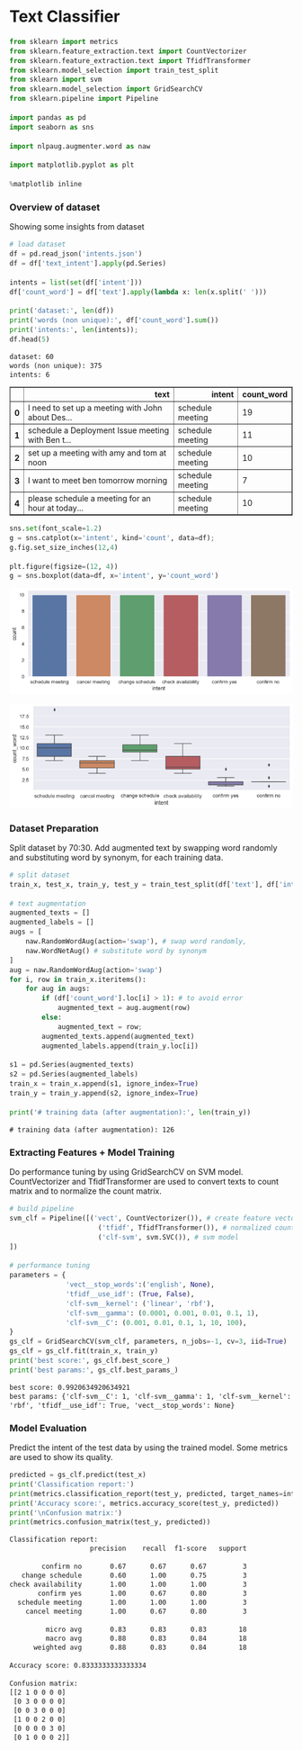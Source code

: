 # Text Classifier


```python
from sklearn import metrics
from sklearn.feature_extraction.text import CountVectorizer
from sklearn.feature_extraction.text import TfidfTransformer
from sklearn.model_selection import train_test_split
from sklearn import svm
from sklearn.model_selection import GridSearchCV
from sklearn.pipeline import Pipeline

import pandas as pd
import seaborn as sns

import nlpaug.augmenter.word as naw

import matplotlib.pyplot as plt

%matplotlib inline
```

### Overview of dataset


Showing some insights from dataset


```python
# load dataset
df = pd.read_json('intents.json')
df = df['text_intent'].apply(pd.Series)

intents = list(set(df['intent']))
df['count_word'] = df['text'].apply(lambda x: len(x.split(' ')))

print('dataset:', len(df))
print('words (non unique):', df['count_word'].sum())
print('intents:', len(intents));
df.head(5)
```

    dataset: 60
    words (non unique): 375
    intents: 6
    




<div>

<table border="1" class="dataframe">
  <thead>
    <tr style="text-align: right;">
      <th></th>
      <th>text</th>
      <th>intent</th>
      <th>count_word</th>
    </tr>
  </thead>
  <tbody>
    <tr>
      <th>0</th>
      <td>I need to set up a meeting with John about Des...</td>
      <td>schedule meeting</td>
      <td>19</td>
    </tr>
    <tr>
      <th>1</th>
      <td>schedule a Deployment Issue meeting with Ben t...</td>
      <td>schedule meeting</td>
      <td>11</td>
    </tr>
    <tr>
      <th>2</th>
      <td>set up a meeting with amy and tom at noon</td>
      <td>schedule meeting</td>
      <td>10</td>
    </tr>
    <tr>
      <th>3</th>
      <td>I want to meet ben tomorrow morning</td>
      <td>schedule meeting</td>
      <td>7</td>
    </tr>
    <tr>
      <th>4</th>
      <td>please schedule a meeting for an hour at today...</td>
      <td>schedule meeting</td>
      <td>10</td>
    </tr>
  </tbody>
</table>
</div>




```python
sns.set(font_scale=1.2)
g = sns.catplot(x='intent', kind='count', data=df);
g.fig.set_size_inches(12,4)

plt.figure(figsize=(12, 4))
g = sns.boxplot(data=df, x='intent', y='count_word')
```


![png](images/output_5_0.png)



![png](images/output_5_1.png)


### Dataset Preparation

Split dataset by 70:30. Add augmented text by swapping word randomly and substituting word by synonym, for each training data.


```python
# split dataset
train_x, test_x, train_y, test_y = train_test_split(df['text'], df['intent'], stratify=df['intent'], random_state=0, test_size=0.30)

# text augmentation
augmented_texts = []
augmented_labels = []
augs = [
    naw.RandomWordAug(action='swap'), # swap word randomly,
    naw.WordNetAug() # substitute word by synonym
]
aug = naw.RandomWordAug(action='swap')
for i, row in train_x.iteritems():
    for aug in augs:
        if (df['count_word'].loc[i] > 1): # to avoid error
            augmented_text = aug.augment(row)
        else:
            augmented_text = row;
        augmented_texts.append(augmented_text)
        augmented_labels.append(train_y.loc[i])
    
s1 = pd.Series(augmented_texts)
s2 = pd.Series(augmented_labels)
train_x = train_x.append(s1, ignore_index=True)
train_y = train_y.append(s2, ignore_index=True)

print('# training data (after augmentation):', len(train_y))
```

    # training data (after augmentation): 126
    

### Extracting Features + Model Training

Do performance tuning by using GridSearchCV on SVM model. CountVectorizer and TfidfTransformer are used to convert texts to count matrix and to normalize the count matrix.


```python
# build pipeline
svm_clf = Pipeline([('vect', CountVectorizer()), # create feature vectors
                      ('tfidf', TfidfTransformer()), # normalized count matrix
                      ('clf-svm', svm.SVC()), # svm model
])

# performance tuning
parameters = {
              'vect__stop_words':('english', None),
              'tfidf__use_idf': (True, False),
              'clf-svm__kernel': ('linear', 'rbf'),
              'clf-svm__gamma': (0.0001, 0.001, 0.01, 0.1, 1),
              'clf-svm__C': (0.001, 0.01, 0.1, 1, 10, 100),
}
gs_clf = GridSearchCV(svm_clf, parameters, n_jobs=-1, cv=3, iid=True)
gs_clf = gs_clf.fit(train_x, train_y)
print('best score:', gs_clf.best_score_)
print('best params:', gs_clf.best_params_)
```

    best score: 0.9920634920634921
    best params: {'clf-svm__C': 1, 'clf-svm__gamma': 1, 'clf-svm__kernel': 'rbf', 'tfidf__use_idf': True, 'vect__stop_words': None}
    

### Model Evaluation

Predict the intent of the test data by using the trained model. Some metrics are used to show its quality.


```python
predicted = gs_clf.predict(test_x)
print('Classification report:')
print(metrics.classification_report(test_y, predicted, target_names=intents))
print('Accuracy score:', metrics.accuracy_score(test_y, predicted))
print('\nConfusion matrix:')
print(metrics.confusion_matrix(test_y, predicted))
```

    Classification report:
                        precision    recall  f1-score   support
    
            confirm no       0.67      0.67      0.67         3
       change schedule       0.60      1.00      0.75         3
    check availability       1.00      1.00      1.00         3
           confirm yes       1.00      0.67      0.80         3
      schedule meeting       1.00      1.00      1.00         3
        cancel meeting       1.00      0.67      0.80         3
    
             micro avg       0.83      0.83      0.83        18
             macro avg       0.88      0.83      0.84        18
          weighted avg       0.88      0.83      0.84        18
    
    Accuracy score: 0.8333333333333334
    
    Confusion matrix:
    [[2 1 0 0 0 0]
     [0 3 0 0 0 0]
     [0 0 3 0 0 0]
     [1 0 0 2 0 0]
     [0 0 0 0 3 0]
     [0 1 0 0 0 2]]
    
